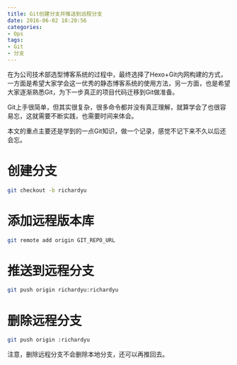 ```yaml
---
title: Git创建分支并推送到远程分支
date: 2016-06-02 18:20:56
categories:
- Ops
tags:
- Git
- 分支
---
```


在为公司技术部选型博客系统的过程中，最终选择了Hexo+Git内网构建的方式，一方面是希望大家学会这一优秀的静态博客系统的使用方法，另一方面，也是希望大家逐渐熟悉Git，为下一步真正的项目代码迁移到Git做准备。

Git上手很简单，但其实很复杂，很多命令都并没有真正理解，就算学会了也很容易忘，这就需要不断实践，也需要时间来体会。

本文的重点主要还是学到的一点Git知识，做一个记录，感觉不记下来不久以后还会忘。

# 创建分支

``` bash
git checkout -b richardyu
```

# 添加远程版本库

``` bash
git remote add origin GIT_REPO_URL
```

# 推送到远程分支

``` bash
git push origin richardyu:richardyu
```

# 删除远程分支

``` bash
git push origin :richardyu
```

注意，删除远程分支不会删除本地分支，还可以再推回去。
